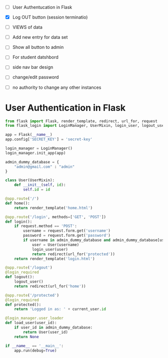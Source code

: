 - [ ] User Authentucation in Flask
- [X] Log OUT button (session terminatio)
- [ ] VIEWS of data
- [ ] Add new entry for data set
- [ ] Show all button to admin
- [ ] For student datshbord 
- [ ] side nav bar design
- [ ] change/edit password
- [ ] no authority to change any other instances


# User Authentication in Flask
```py
from flask import Flask, render_template, redirect, url_for, request
from flask_login import LoginManager, UserMixin, login_user, logout_user, login_required

app = Flask(__name__)
app.config['SECRET_KEY'] = 'secret-key'

login_manager = LoginManager()
login_manager.init_app(app)

admin_dummy_database = {
    "admin@gmail.com" : "admin"
}

class User(UserMixin):
    def __init__(self, id):
        self.id = id

@app.route('/')
def home():
    return render_template('home.html')

@app.route('/login', methods=['GET', 'POST'])
def login():
    if request.method == 'POST':
        username = request.form.get('username')
        password = request.form.get('password')
        if username in admin_dummy_database and admin_dummy_database[username] == password:
            user = User(username)
            login_user(user)
            return redirect(url_for('protected'))
    return render_template('login.html')

@app.route('/logout')
@login_required
def logout():
    logout_user()
    return redirect(url_for('home'))

@app.route('/protected')
@login_required
def protected():
    return 'Logged in as: ' + current_user.id

@login_manager.user_loader
def load_user(user_id):
    if user_id in admin_dummy_database:
        return User(user_id)
    return None

if __name__ == '__main__':
    app.run(debug=True)


```
